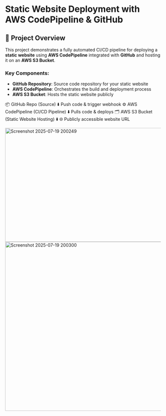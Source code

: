 # Static Website Deployment with AWS CodePipeline & GitHub

## 🚀 Project Overview

This project demonstrates a fully automated CI/CD pipeline for deploying a **static website** using **AWS CodePipeline** integrated with **GitHub** and hosting it on an **AWS S3 Bucket**.

### Key Components:
- **GitHub Repository**: Source code repository for your static website
- **AWS CodePipeline**: Orchestrates the build and deployment process
- **AWS S3 Bucket**: Hosts the static website publicly
  
📦 GitHub Repo (Source)
       ⬇️ Push code & trigger webhook
⚙️ AWS CodePipeline (CI/CD Pipeline)
       ⬇️ Pulls code & deploys
🗂️ AWS S3 Bucket (Static Website Hosting)
       ⬇️
🌐 Publicly accessible website URL

<img width="1465" height="368" alt="Screenshot 2025-07-19 200249" src="https://github.com/user-attachments/assets/5b81de39-6c58-4b51-8ce0-d2a45bc1e2ea" />
<img width="756" height="546" alt="Screenshot 2025-07-19 200300" src="https://github.com/user-attachments/assets/da998a81-2b61-4f7a-9c7d-589e2a980f68" />
